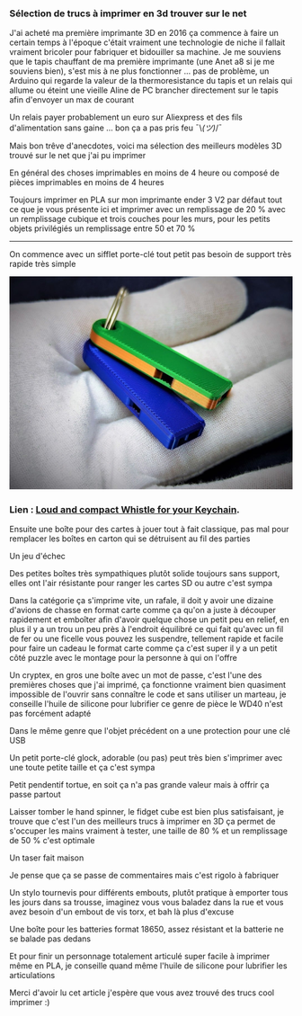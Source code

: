 ### **Sélection de trucs à imprimer en 3d trouver sur le net**

J'ai acheté ma première imprimante 3D en 2016 ça commence à faire un certain temps à l'époque c'était vraiment une technologie de niche il fallait vraiment bricoler pour fabriquer et bidouiller sa machine. Je me souviens que le tapis chauffant de ma première imprimante (une Anet a8 si je me souviens bien), s'est mis à ne plus fonctionner ... pas de problème, un Arduino qui regarde la valeur de la thermoresistance du tapis et un relais qui allume ou éteint une vieille Aline de PC brancher directement sur le tapis afin d'envoyer un max de courant 

Un relais payer probablement un euro sur Aliexpress et des fils d'alimentation sans gaine … bon ça a pas pris feu ¯⁠\⁠_⁠(⁠ツ⁠)⁠_⁠/⁠¯ 

Mais bon trêve d'anecdotes, voici ma sélection des meilleurs modèles 3D trouvé sur le net que j'ai pu imprimer 

En général des choses imprimables en moins de 4 heure ou composé de pièces imprimables en moins de 4 heures 

Toujours imprimer en PLA sur mon imprimante ender 3 V2 par défaut tout ce que je vous présente ici et imprimer avec un remplissage de 20 % avec un remplissage cubique et trois couches pour les murs, pour les petits objets privilégiés un remplissage entre 50 et 70 %

--------------------------------------------------------------------------------------

On commence avec un sifflet porte-clé tout petit pas besoin de support très rapide très simple

![Loud and compact Whistle for your Keychain](1.jpg "Loud and compact Whistle for your Keychain")

### Lien : [Loud and compact Whistle for your Keychain](https://www.thingiverse.com/thing:5846855).

Ensuite une boîte pour des cartes à jouer tout à fait classique, pas mal pour remplacer les boîtes en carton qui se détruisent au fil des parties

Un jeu d'échec 

Des petites boîtes très sympathiques plutôt solide toujours sans support, elles ont l'air résistante pour ranger les cartes SD ou autre c'est sympa

Dans la catégorie ça s'imprime vite, un rafale, il doit y avoir une dizaine d'avions de chasse en format carte comme ça qu'on a juste à découper rapidement et emboîter afin d'avoir quelque chose un petit peu en relief, en plus il y a un trou un peu près à l'endroit équilibré ce qui fait qu'avec un fil de fer ou une ficelle vous pouvez les suspendre, tellement rapide et facile pour faire un cadeau le format carte comme ça c'est super il y a un petit côté puzzle avec le montage pour la personne à qui on l'offre

Un cryptex, en gros une boîte avec un mot de passe, c'est l'une des premières choses que j'ai imprimé, ça fonctionne vraiment bien quasiment impossible de l'ouvrir sans connaître le code et sans utiliser un marteau, je conseille l'huile de silicone pour lubrifier ce genre de pièce le WD40 n'est pas forcément adapté 

Dans le même genre que l'objet précédent on a une protection pour une clé USB 

Un petit porte-clé glock, adorable (ou pas) peut très bien s'imprimer avec une toute petite taille et ça c'est sympa

Petit pendentif tortue, en soit ça n'a pas grande valeur mais à offrir ça passe partout 

Laisser tomber le hand spinner, le fidget cube est bien plus satisfaisant, je trouve que c'est l'un des meilleurs trucs à imprimer en 3D ça permet de s'occuper les mains vraiment à tester, une taille de 80 % et un remplissage de 50 % c'est optimale 

Un taser fait maison 

Je pense que ça se passe de commentaires mais c'est rigolo à fabriquer

Un stylo tournevis pour différents embouts, plutôt pratique à emporter tous les jours dans sa trousse, imaginez vous vous baladez dans la rue et vous avez besoin d'un embout de vis torx, et bah là plus d'excuse

Une boîte pour les batteries format 18650, assez résistant et la batterie ne se balade pas dedans 

Et pour finir un personnage totalement articulé super facile à imprimer même en PLA, je conseille quand même l'huile de silicone pour lubrifier les articulations

Merci d'avoir lu cet article j'espère que vous avez trouvé des trucs cool imprimer :)
    
